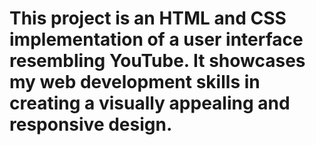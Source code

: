 # This project is an HTML and CSS implementation of a user interface resembling YouTube. It showcases my web development skills in creating a visually appealing and responsive design.
